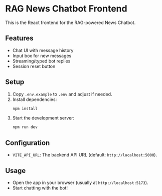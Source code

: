# RAG News Chatbot Frontend

This is the React frontend for the RAG-powered News Chatbot.

## Features
- Chat UI with message history
- Input box for new messages
- Streaming/typed bot replies
- Session reset button

## Setup
1. Copy `.env.example` to `.env` and adjust if needed.
2. Install dependencies:
   ```bash
   npm install
   ```
3. Start the development server:
   ```bash
   npm run dev
   ```

## Configuration
- `VITE_API_URL`: The backend API URL (default: `http://localhost:5000`).

## Usage
- Open the app in your browser (usually at `http://localhost:5173`).
- Start chatting with the bot!
